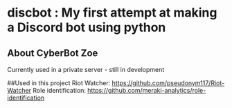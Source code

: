 # discbot : My first attempt at making a Discord bot using python

## About CyberBot Zoe
Currently used in a private server - still in development

##Used in this project
Riot Watcher: https://github.com/pseudonym117/Riot-Watcher
Role identification: https://github.com/meraki-analytics/role-identification
